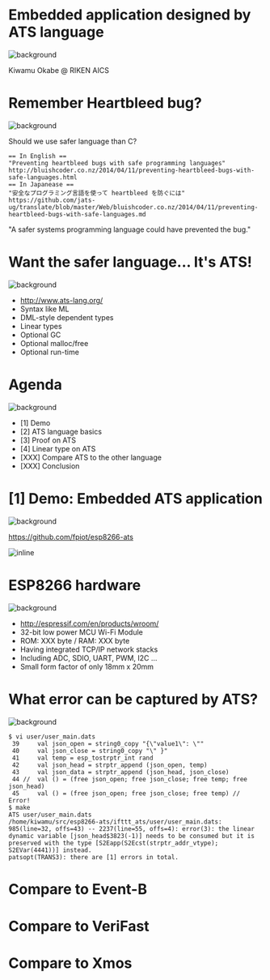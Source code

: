 # Embedded application designed by ATS language
![background](img/back_title.png)

Kiwamu Okabe @ RIKEN AICS

# Remember Heartbleed bug?
![background](img/back.png)

Should we use safer language than C?

~~~
== In English ==
"Preventing heartbleed bugs with safe programming languages"
http://bluishcoder.co.nz/2014/04/11/preventing-heartbleed-bugs-with-safe-languages.html
== In Japanease ==
"安全なプログラミング言語を使って heartbleed を防ぐには"
https://github.com/jats-ug/translate/blob/master/Web/bluishcoder.co.nz/2014/04/11/preventing-heartbleed-bugs-with-safe-languages.md
~~~

"A safer systems programming language could have prevented the bug."

# Want the safer language... It's ATS!
![background](img/back.png)

* http://www.ats-lang.org/
* Syntax like ML
* DML-style dependent types
* Linear types
* Optional GC
* Optional malloc/free
* Optional run-time

# Agenda
![background](img/back.png)

* [1] Demo
* [2] ATS language basics
* [3] Proof on ATS
* [4] Linear type on ATS
* [XXX] Compare ATS to the other language
* [XXX] Conclusion

# [1] Demo: Embedded ATS application
![background](img/back.png)

https://github.com/fpiot/esp8266-ats

![inline](draw/demo_env.png)

# ESP8266 hardware
![background](img/back.png)

* http://espressif.com/en/products/wroom/
* 32-bit low power MCU Wi-Fi Module
* ROM: XXX byte / RAM: XXX byte
* Having integrated TCP/IP network stacks
* Including ADC, SDIO, UART, PWM, I2C ...
* Small form factor of only 18mm x 20mm

# What error can be captured by ATS?
![background](img/back.png)

```
$ vi user/user_main.dats
 39     val json_open = string0_copy "{\"value1\": \""
 40     val json_close = string0_copy "\" }"
 41     val temp = esp_tostrptr_int rand
 42     val json_head = strptr_append (json_open, temp)
 43     val json_data = strptr_append (json_head, json_close)
 44 //  val () = (free json_open; free json_close; free temp; free json_head)
 45     val () = (free json_open; free json_close; free temp) // Error!
$ make
ATS user/user_main.dats
/home/kiwamu/src/esp8266-ats/ifttt_ats/user/user_main.dats: 985(line=32, offs=43) -- 2237(line=55, offs=4): error(3): the linear dynamic variable [json_head$3823(-1)] needs to be consumed but it is preserved with the type [S2Eapp(S2Ecst(strptr_addr_vtype); S2EVar(4441))] instead.
patsopt(TRANS3): there are [1] errors in total.
```

# Compare to Event-B
# Compare to VeriFast
# Compare to Xmos
